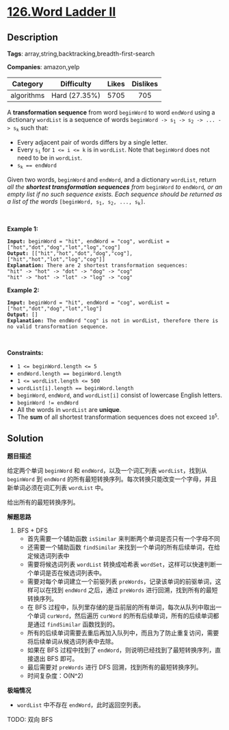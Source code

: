 # [126.Word Ladder II](https://leetcode.com/problems/word-ladder-ii/description/)

## Description

**Tags**: array,string,backtracking,breadth-first-search

**Companies**: amazon,yelp

|  Category  |  Difficulty   | Likes | Dislikes |
| :--------: | :-----------: | :---: | :------: |
| algorithms | Hard (27.35%) | 5705  |   705    |

<p>A <strong>transformation sequence</strong> from word <code>beginWord</code> to word <code>endWord</code> using a dictionary <code>wordList</code> is a sequence of words <code>beginWord -&gt; s<sub>1</sub> -&gt; s<sub>2</sub> -&gt; ... -&gt; s<sub>k</sub></code> such that:</p>
<ul>
  <li>Every adjacent pair of words differs by a single letter.</li>
  <li>Every <code>s<sub>i</sub></code> for <code>1 &lt;= i &lt;= k</code> is in <code>wordList</code>. Note that <code>beginWord</code> does not need to be in <code>wordList</code>.</li>
  <li><code>s<sub>k</sub> == endWord</code></li>
</ul>
<p>Given two words, <code>beginWord</code> and <code>endWord</code>, and a dictionary <code>wordList</code>, return <em>all the <strong>shortest transformation sequences</strong> from</em> <code>beginWord</code> <em>to</em> <code>endWord</code><em>, or an empty list if no such sequence exists. Each sequence should be returned as a list of the words </em><code>[beginWord, s<sub>1</sub>, s<sub>2</sub>, ..., s<sub>k</sub>]</code>.</p>
<p>&nbsp;</p>
<p><strong class="example">Example 1:</strong></p>
<pre><code><strong>Input:</strong> beginWord = &quot;hit&quot;, endWord = &quot;cog&quot;, wordList = [&quot;hot&quot;,&quot;dot&quot;,&quot;dog&quot;,&quot;lot&quot;,&quot;log&quot;,&quot;cog&quot;]
<strong>Output:</strong> [[&quot;hit&quot;,&quot;hot&quot;,&quot;dot&quot;,&quot;dog&quot;,&quot;cog&quot;],[&quot;hit&quot;,&quot;hot&quot;,&quot;lot&quot;,&quot;log&quot;,&quot;cog&quot;]]
<strong>Explanation:</strong>&nbsp;There are 2 shortest transformation sequences:
&quot;hit&quot; -&gt; &quot;hot&quot; -&gt; &quot;dot&quot; -&gt; &quot;dog&quot; -&gt; &quot;cog&quot;
&quot;hit&quot; -&gt; &quot;hot&quot; -&gt; &quot;lot&quot; -&gt; &quot;log&quot; -&gt; &quot;cog&quot;</code></pre>
<p><strong class="example">Example 2:</strong></p>
<pre><code><strong>Input:</strong> beginWord = &quot;hit&quot;, endWord = &quot;cog&quot;, wordList = [&quot;hot&quot;,&quot;dot&quot;,&quot;dog&quot;,&quot;lot&quot;,&quot;log&quot;]
<strong>Output:</strong> []
<strong>Explanation:</strong> The endWord &quot;cog&quot; is not in wordList, therefore there is no valid transformation sequence.</code></pre>
<p>&nbsp;</p>
<p><strong>Constraints:</strong></p>
<ul>
  <li><code>1 &lt;= beginWord.length &lt;= 5</code></li>
  <li><code>endWord.length == beginWord.length</code></li>
  <li><code>1 &lt;= wordList.length &lt;= 500</code></li>
  <li><code>wordList[i].length == beginWord.length</code></li>
  <li><code>beginWord</code>, <code>endWord</code>, and <code>wordList[i]</code> consist of lowercase English letters.</li>
  <li><code>beginWord != endWord</code></li>
  <li>All the words in <code>wordList</code> are <strong>unique</strong>.</li>
  <li>The <strong>sum</strong> of all shortest transformation sequences does not exceed <code>10<sup>5</sup></code>.</li>
</ul>

## Solution

**题目描述**

给定两个单词 `beginWord` 和 `endWord`，以及一个词汇列表 `wordList`，找到从 `beginWord` 到 `endWord` 的所有最短转换序列。每次转换只能改变一个字母，并且新单词必须在词汇列表 `wordList` 中。

给出所有的最短转换序列。

**解题思路**

1. BFS + DFS
   - 首先需要一个辅助函数 `isSimilar` 来判断两个单词是否只有一个字母不同
   - 还需要一个辅助函数 `findSimilar` 来找到一个单词的所有后续单词，在给定候选词列表中
   - 需要将候选词列表 `wordList` 转换成哈希表 `wordSet`，这样可以快速判断一个单词是否在候选词列表中。
   - 需要对每个单词建立一个前驱列表 `preWords`，记录该单词的前驱单词，这样可以在找到 `endWord` 之后，通过 `preWords` 进行回溯，找到所有的最短转换序列。
   - 在 BFS 过程中，队列里存储的是当前层的所有单词，每次从队列中取出一个单词 `curWord`，然后遍历 `curWord` 的所有后续单词，所有的后续单词都是通过 `findSimilar` 函数找到的。
   - 所有的后续单词需要去重后再加入队列中，而且为了防止重复访问，需要将后续单词从候选词列表中去除。
   - 如果在 BFS 过程中找到了 `endWord`，则说明已经找到了最短转换序列，直接退出 BFS 即可。
   - 最后需要对 `preWords` 进行 DFS 回溯，找到所有的最短转换序列。
   - 时间复杂度：O(N^2)

**极端情况**

- `wordList` 中不存在 `endWord`，此时返回空列表。

TODO: 双向 BFS
